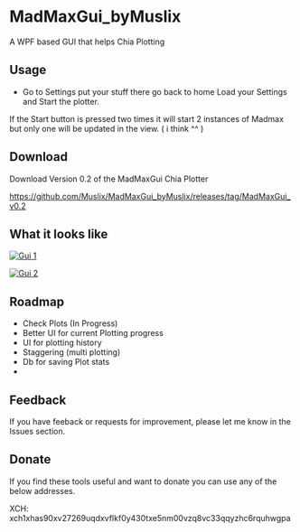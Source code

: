 # MadMaxGui_byMuslix

A WPF based GUI that helps Chia Plotting

## Usage

- Go to Settings put your stuff there go back to home Load your Settings and Start the plotter. 

 If the Start button is pressed two times it will start 2 instances of Madmax but only one will be updated in the view. ( i think ^^ ) 

## Download 

Download Version 0.2 of the MadMaxGui Chia Plotter

https://github.com/Muslix/MadMaxGui_byMuslix/releases/tag/MadMaxGui_v0.2

## What it looks like
[![Gui 1](https://i.ibb.co/5TCnrNs/Gui1.png)](https://ibb.co/mJdX9Lh)

[![Gui 2](https://i.ibb.co/bzGsM4Y/Gui2.png)](https://ibb.co/720nd3B)

## Roadmap

- Check Plots (In Progress)
- Better UI for current Plotting progress 
- UI for plotting history
- Staggering (multi plotting)
- Db for saving Plot stats
- 

## Feedback

If you have feeback or requests for improvement, please let me know in the Issues section.

## Donate
If you find these tools useful and want to donate you can use any of the below addresses.

XCH: xch1xhas90xv27269uqdxvflkf0y430txe5nm00vzq8vc33qqyzhc6rquhwgpa

